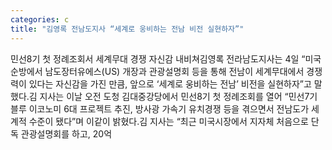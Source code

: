 ```yaml
---
categories: c
title: "김영록 전남도지사 “세계로 웅비하는 전남 비전 실현하자”"
---
```

민선8기 첫 정례조회서 세계무대 경쟁 자신감 내비쳐김영록 전라남도지사는 4일 “미국 순방에서 남도장터유에스(US) 개장과 관광설명회 등을 통해 전남이 세계무대에서 경쟁력이 있다는 자신감을 가진 만큼, 앞으로 ‘세계로 웅비하는 전남’ 비전을 실현하자”고 말했다.김 지사는 이날 오전 도청 김대중강당에서 민선8기 첫 정례조회를 열어 “민선7기 블루 이코노미 6대 프로젝트 추진, 방사광 가속기 유치경쟁 등을 겪으면서 전남도가 세계적 수준이 됐다”며 이같이 밝혔다.김 지사는 “최근 미국시장에서 지자체 처음으로 단독 관광설명회를 하고, 20억
